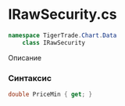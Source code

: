
# IRawSecurity.cs
```csharp
namespace TigerTrade.Chart.Data  
    class IRawSecurity
```

Описание

### Синтаксис
```csharp
double PriceMin { get; }
```
